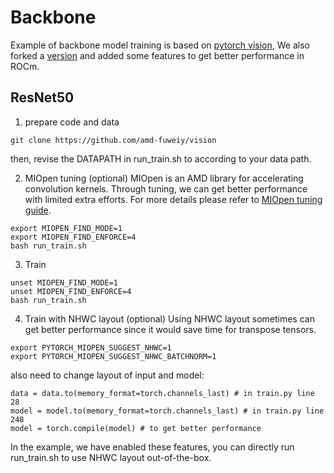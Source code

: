 # Backbone

Example of backbone model training is based on [pytorch vision](https://github.com/pytorch/vision), We also forked a [version](https://github.com/amd-fuweiy/vision) and added some features to get better performance in ROCm.

## ResNet50
1. prepare code and data
````
git clone https://github.com/amd-fuweiy/vision 
````
then, revise the DATAPATH in run_train.sh to according to your data path.

2. MIOpen tuning (optional)
MIOpen is an AMD library for accelerating convolution kernels. Through tuning, we can get better performance with limited extra efforts. For more details please refer to [MIOpen tuning guide](https://github.com/ROCm/MIOpen/blob/develop/docs/conceptual/tuningdb.rst).
````
export MIOPEN_FIND_MODE=1
export MIOPEN_FIND_ENFORCE=4
bash run_train.sh
````
3. Train
````
unset MIOPEN_FIND_MODE=1
unset MIOPEN_FIND_ENFORCE=4
bash run_train.sh
````
4. Train with NHWC layout (optional)
Using NHWC layout sometimes can get better performance since it would save time for transpose tensors.
````
export PYTORCH_MIOPEN_SUGGEST_NHWC=1
export PYTORCH_MIOPEN_SUGGEST_NHWC_BATCHNORM=1
````
also need to change layout of input and model:
````
data = data.to(memory_format=torch.channels_last) # in train.py line 28
model = model.to(memory_format=torch.channels_last) # in train.py line 248
model = torch.compile(model) # to get better performance
````

In the example, we have enabled these features, you can directly run run_train.sh to use NHWC layout out-of-the-box.

